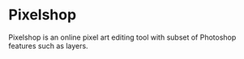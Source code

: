 Pixelshop
=========

Pixelshop is an online pixel art editing tool with subset of Photoshop features such as layers.

